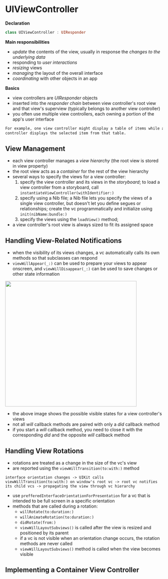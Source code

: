 # UIViewController

**Declaration**

```swift
class UIViewController : UIResponder
```

**Main responsibilities**
- *update* the contents of the view, usually in response the *changes to the underlying data*
- responding to *user interactions*
- *resizing* views
- *managing* the layout of the overall interface
- *coordinating* with other objects in an app

**Basics**
- view controllers are *UIResponder* objects
- inserted into the *responder chain* between view controller's root view and that view's superview (typically belongs to another view controller)
- you often use multiple view controllers, each owning a portion of the app's user interface
```markdown
For example, one view controller might display a table of items while a different view 
controller displays the selected item from that table.
```

## View Management
- each view controller manages a *view hierarchy* (the root view is stored in view property)
- the root view acts as a *container* for the rest of the view hierarchy
- several ways to specify the views for a view controller: 
  1. specify the view controller and its views in the *storyboard*; to load a view controller from a storyboard, call `instantiateViewController(withIdentifier:)`
  2. specify using a Nib file; a Nib file lets you specify the views of a single view controller, but doesn't let you define segues or relationships; create the vc programmatically and initialize using `init(nibName:bundle:)`
  3. specify the views using the `loadView()` method; 
- a view controller's root view is always sized to fit its assigned space

## Handling View-Related Notifications
- when the visibility of its views changes, a vc automatically calls its own methods so that subclasses can respond
- `viewWillAppear(_:)` can be used to prepare your views to appear onscreen, and `viewWillDisappear(_:)` can be used to save changes or other state information

<img src="https://docs-assets.developer.apple.com/published/f06f30fa63/UIViewController_Class_Reference_2x_ddcaa00c-87d8-4c85-961e-ccfb9fa4aac2.png" height="400" width="420">

- the above image shows the possible visible states for a view controller's views
- not all *will* callback methods are paired with only a *did* callback method 
- if you start a *will* callback method, you need to close it with the corresponding *did* and the opposite *will* callback method

## Handling View Rotations
- rotations are treated as a change in the size of the vc's view
- are reported using the ```viewWillTransition(to:with:)``` method

```interface orientation changes -> UIKit calls viewWillTransition(to:with:) on window's root vc -> root vc notifies its child vcs -> propagating the view through vc hierarchy```

- use ```prefferedInterfaceOrientationForPresentation``` for a vc that is intended to be full screen in a specific orientation
- methods that are called during a rotation:
	- `willRotate(to:duration:)`
	- `willAnimateRotation(to:duration:)`
	- `didRotate(from:)`
	- `viewWillLayoutSubviews()` is called after the view is resized and positioned by its parent
	- if a vc is not visible when an orientation change occurs, the rotation methods are never called
	- `viewWillLayoutSubviews()` method is called when the view becomes visible

## Implementing a Container View Controller
